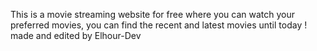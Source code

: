 This is a movie streaming website for free where you can watch your preferred movies, you can find the recent and latest movies until today !
made and edited by Elhour-Dev
